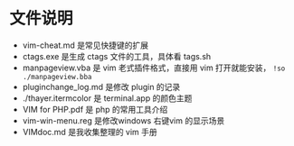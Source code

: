 # 文件说明

- vim-cheat.md 是常见快捷键的扩展
- ctags.exe 是生成 ctags 文件的工具，具体看 tags.sh
- manpageview.vba 是 vim 老式插件格式，直接用 vim 打开就能安装， `!so ./manpageview.bba`
- pluginchange_log.md 是修改 plugin 的记录
- ./thayer.itermcolor 是 terminal.app 的颜色主题
- VIM for PHP.pdf 是 php 的常用工具介绍
- vim-win-menu.reg 是修改windows 右键vim 的显示场景
- VIMdoc.md 是我收集整理的 vim 手册
